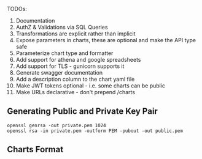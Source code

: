 TODOs:
1. Documentation
1. AuthZ & Validations via SQL Queries
1. Transformations are explicit rather than implicit
1. Expose parameters in charts, these are optional and make the API type safe
1. Parameterize chart type and formatter
1. Add support for athena and google spreadsheets
1. Add support for TLS - gunicorn supports it
1. Generate swagger documentation
1. Add a description column to the chart yaml file
1. Make JWT tokens optional - i.e. some charts can be public
1. Make URLs declarative - don't prepend /charts

Generating Public and Private Key Pair
--------------------------------------

```
openssl genrsa -out private.pem 1024
openssl rsa -in private.pem -outform PEM -pubout -out public.pem
```




Charts Format
-------------
